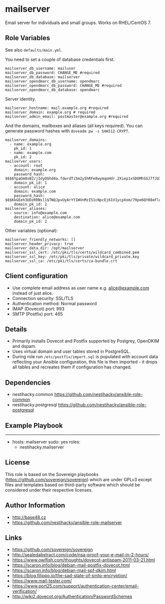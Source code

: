 mailserver
==========

Email server for individuals and small groups. Works on RHEL/CentOS 7.

Role Variables
--------------

See also `defaults/main.yml`.

You need to set a couple of database credentials first.

    mailserver_db_username: mailuser
    mailserver_db_password: CHANGE_ME #required
    mailserver_db_database: mailserver
    mailserver_opendmarc_db_username: opendmarc
    mailserver_opendmarc_db_password: CHANGE_ME #required
    mailserver_opendmarc_db_database: opendmarc

Server identity.

    mailserver_hostname: mail.example.org #required
    mailserver_domain: example.org # required
    mailserver_admin_email: postmaster@example.org #required

And the domains, mailboxes and aliases (all keys required).
You can generate password hashes with `doveadm pw -s SHA512-CRYPT`.

    mailserver_domains:
      - name: example.org
        pk_id: 1
      - name: example.com
        pk_id: 2
    mailserver_users:
      - account: root
        domain: example.org
        password_hash: $6$6YpaGm0xB2/jIdyO$hd4a.fdwrdTi5m2y5hRFe8wymqoHdr.2Xiep1xSDOMhSGJ7fJU3g.r8zjC8jiGX0zQO1WQrEd81Ua7TdyoTGA1
        domain_pk_id: 1
      - account: alice
        domain: example.com
        password_hash: $6$KkGEeh3UDzRRNsl1$TNQJpvUyArYY1WVnMzI51cNpcEj61V1ycpXom/79pe6QY08eFlcdJDFj.q.D7lNpCOsFMvut85gGgSvllC0xK0
        domain_pk_id: 2
    mailserver_aliases:
      - source: info@example.com
        destination: alice@example.com
        domain_pk_id: 2

Other variables (optional):

    mailserver_friendly_networks: []
    mailserver_header_privacy: true
    mailserver_data_dir: /opt/mailserver
    mailserver_ssl_cert: /etc/pki/tls/certs/wildcard_combined.pem
    mailserver_ssl_key: /etc/pki/tls/private/wildcard_private.key
    mailserver_ssl_ca: /etc/pki/tls/certs/ca-bundle.crt

Client configuration
--------------------

* Use complete email address as user name e.g. alice@example.com instead of just alice.
* Connection security: SSL/TLS
* Authentication method: Normal password
* IMAP (Dovecot) port: 993
* SMTP (Postfix) port: 465

Details
-------

* Primarily installs Dovecot and Postfix supported by Postgrey, OpenDKIM and dspam.
* Uses virtual domain and user tables stored in PostgreSQL.
* During role run `/etc/postfix/import.sql` is populated with account data reflecting your Ansible configuration,
  this file is then imported - it drops all tables and recreates them if configuration has changed.


Dependencies
------------

* nestihacky.common https://github.com/nestihacky/ansible-role-common
* nestihacky.postgresql https://github.com/nestihacky/ansible-role-postgresql

Example Playbook
----------------

   ---
   - hosts: mailserver
     sudo: yes
       roles:
       - nestihacky.mailserver


License
-------

This role is based on the Sovereign playbooks (https://github.com/sovereign/sovereign) which are
under GPLv3 except files and templates based on third-party software which should be considered
under their respective licenses.

Author Information
------------------

* http://base48.cz
* https://github.com/nestihacky/ansible-role-mailserver

Links
-----

* https://github.com/sovereign/sovereign
* http://sealedabstract.com/code/nsa-proof-your-e-mail-in-2-hours/
* https://www.owlfish.com/thoughts/dovecot-antispam-2011-03-21.html
* https://scaron.info/blog/debian-mail-postfix-dovecot.html
* https://scaron.info/blog/debian-mail-spf-dkim.html
* https://blog.filippo.io/the-sad-state-of-smtp-encryption/
* https://www.mail-tester.com/
* https://www.port25.com/support/authentication-center/email-verification/
* http://wiki2.dovecot.org/Authentication/PasswordSchemes
